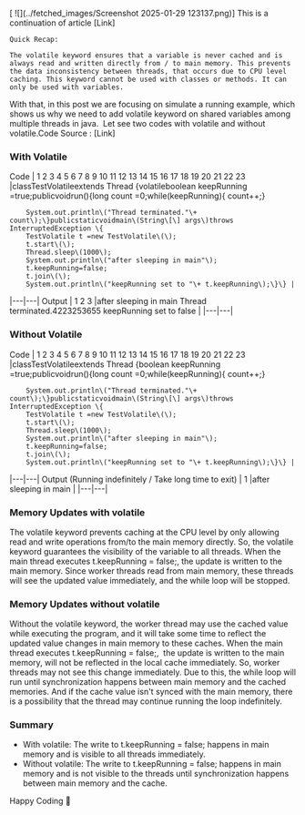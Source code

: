 [
![](../fetched_images/Screenshot 2025-01-29 123137.png)]
This is a continuation of article [Link]
```
Quick Recap: 

The volatile keyword ensures that a variable is never cached and is always read and written directly from / to main memory. This prevents the data inconsistency between threads, that occurs due to CPU level caching. This keyword cannot be used with classes or methods. It can only be used with variables.
```



With that, in this post we are focusing on simulate a running example, which shows us why we need to add volatile keyword on shared variables among multiple threads in java. 
Let see two codes with volatile and without volatile.Code Source : [Link]
### With Volatile
Code
|  1
 2
 3
 4
 5
 6
 7
 8
 9
10
11
12
13
14
15
16
17
18
19
20
21
22
23 |classTestVolatileextends Thread \{volatileboolean keepRunning =true;publicvoidrun\(\)\{long count =0;while\(keepRunning\)\{
            count\+\+;\}

        System.out.println\("Thread terminated."\+ count\);\}publicstaticvoidmain\(String\[\] args\)throws InterruptedException \{
        TestVolatile t =new TestVolatile\(\);
        t.start\(\);
        Thread.sleep\(1000\);
        System.out.println\("after sleeping in main"\);
        t.keepRunning=false;
        t.join\(\);
        System.out.println\("keepRunning set to "\+ t.keepRunning\);\}\} |
|---|---|
Output
| 1
2
3 |after sleeping in main
Thread terminated.4223253655
keepRunning set to false
 |
|---|---|
### Without Volatile
Code
|  1
 2
 3
 4
 5
 6
 7
 8
 9
10
11
12
13
14
15
16
17
18
19
20
21
22
23 |classTestVolatileextends Thread \{boolean keepRunning =true;publicvoidrun\(\)\{long count =0;while\(keepRunning\)\{
            count\+\+;\}

        System.out.println\("Thread terminated."\+ count\);\}publicstaticvoidmain\(String\[\] args\)throws InterruptedException \{
        TestVolatile t =new TestVolatile\(\);
        t.start\(\);
        Thread.sleep\(1000\);
        System.out.println\("after sleeping in main"\);
        t.keepRunning=false;
        t.join\(\);
        System.out.println\("keepRunning set to "\+ t.keepRunning\);\}\} |
|---|---|
Output \(Running indefinitely / Take long time to exit\)
| 1 |after sleeping in main
 |
|---|---|
### Memory Updates with volatile
The volatile keyword prevents caching at the CPU level by only allowing read and write operations from/to the main memory directly. So, the volatile keyword guarantees the visibility of the variable to all threads. When the main thread executes t.keepRunning = false;, the update is written to the main memory. Since worker threads read from main memory, these threads will see the updated value immediately, and the while loop will be stopped.
### Memory Updates without volatile
Without the volatile keyword, the worker thread may use the cached value while executing the program, and it will take some time to reflect the updated value changes in main memory to these caches. When the main thread executes t.keepRunning = false;,  the update is written to the main memory, will not be reflected in the local cache immediately. So, worker threads may not see this change immediately. Due to this, the while loop will run until synchronization happens between main memory and the cached memories. And if the cache value isn't synced with the main memory, there is a possibility that the thread may continue running the loop indefinitely.
### Summary
* With volatile: The write to t.keepRunning = false; happens in main memory and is visible to all threads immediately.
* Without volatile: The write to t.keepRunning = false; happens in main memory and is not visible to the threads until synchronization happens between main memory and the cache.

Happy Coding 🙌
